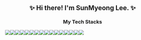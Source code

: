 <div align="center">
  
## ✨ Hi there! I'm SunMyeong Lee. ✨

### My Tech Stacks 

<div style="display : flex">
<img src="https://img.shields.io/badge/html5-E34F26?style=for-the-badge&logo=html5&logoColor=white"> 
<img src="https://img.shields.io/badge/css-1572B6?style=for-the-badge&logo=css3&logoColor=white"> 
<img src="https://img.shields.io/badge/javascript-F7DF1E?style=for-the-badge&logo=javascript&logoColor=black">
<img src="https://img.shields.io/badge/react.js-61DAFB?style=for-the-badge&logo=react&logoColor=black">
<img src="https://img.shields.io/badge/react native-61DAFB?style=for-the-badge&logo=react&logoColor=black"><br/> 
<img src="https://img.shields.io/badge/p5.js-ED225D?style=for-the-badge&logo=p5dotjs&logoColor=white">  
<img src="https://img.shields.io/badge/node.js-339933?style=for-the-badge&logo=nodedotjs&logoColor=white">
<img src="https://img.shields.io/badge/python-3776AB?style=for-the-badge&logo=python&logoColor=white">
<img src="https://img.shields.io/badge/supercollider-black?style=for-the-badge&logo=supercollider&logoColor=white">
<img src="https://img.shields.io/badge/processing-0763FF?style=for-the-badge&logo=processing&logoColor=white"><br/> 
<img src="https://img.shields.io/badge/c-A8B9CC?style=for-the-badge&logo=C&logoColor=white"/>
<img src="https://img.shields.io/badge/-C++-A8B9CC?style=for-the-badge&logo=c%2B%2B&logoColor=white"/>
<img src="https://img.shields.io/badge/graphql-E10098?style=for-the-badge&logo=graphql&logoColor=white"/>
<img src="https://img.shields.io/badge/apollo-311C87?style=for-the-badge&logo=apollo graphql&logoColor=white"/>
<img src="https://img.shields.io/badge/styled components-DB7093?style=for-the-badge&logo=styledcomponents&logoColor=white">
<img src="https://img.shields.io/badge/tailwindcss-06B6D4?style=for-the-badge&logo=tailwindcss&logoColor=white">

</div>
